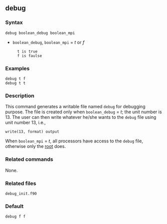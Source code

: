 ## debug

### Syntax

	debug boolean_debug boolean_mpi

* `boolean_debug`, `boolean_mpi` = _t_ or _f_

		t is true
		f is faulse

### Examples

	debug t f
	debug t t

### Description

This command generates a writable file named `debug` for debugging purpose. The file is created only when `boolean_debug` = _t_; the unit number is 13. The user can then write whatever he/she wants to the `debug` file using unit number 13, i.e.,

	write(13, format) output

When `boolean_mpi` = _t_, all processors have access to the `debug` file, otherwise only the [root](../chapter8/rank.md) does.

### Related commands

None.

### Related files

`debug_init.f90`

### Default

	debug f f

